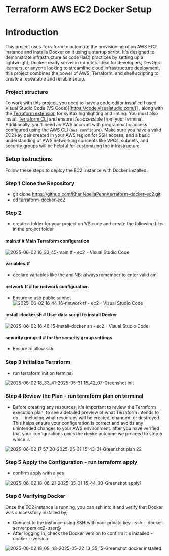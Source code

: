 # Terraform AWS EC2 Docker Setup
# Introduction
This project uses Terraform to automate the provisioning of an AWS EC2 instance and installs Docker on it using a startup script. It's designed to demonstrate infrastructure as code (IaC) practices by setting up a lightweight, Docker-ready server in minutes. Ideal for developers, DevOps learners, or anyone looking to streamline cloud infrastructure deployment, this project combines the power of AWS, Terraform, and shell scripting to create a repeatable and reliable setup.
### Project structure
To work with this project, you need to have a code editor installed I used Visual Studio Code (VS Code)[(https://code.visualstudio.com/)] , along with the [Terraform extension](https://marketplace.visualstudio.com/items?itemName=HashiCorp.terraform) for syntax highlighting and linting. You must also install [Terraform CLI](https://developer.hashicorp.com/terraform/downloads) and ensure it’s accessible from your terminal. Additionally, you’ll need an AWS account with programmatic access configured using the [AWS CLI](https://docs.aws.amazon.com/cli/latest/userguide/install-cliv2.html) (`aws configure`). Make sure you have a valid EC2 key pair created in your AWS region for SSH access, and a basic understanding of AWS networking concepts like VPCs, subnets, and security groups will be helpful for customizing the infrastructure.
### Setup Instructions
Follow these steps to deploy the EC2 instance with Docker installed:
### Step 1 Clone the Repository
- git clone https://github.com/KhanNoellaPenn/terraform-docker-ec2.git
- cd terraform-docker-ec2
### Step 2
- create a folder for your project on VS code and create the following files in the project folder
 #### main.tf # Main Terraform configuration
 ![2025-06-02 16_33_45-main tf - ec2 - Visual Studio Code](https://github.com/user-attachments/assets/f9c5cb03-c585-4acc-a8f8-7028927fca94)
 
 #### variables.tf # 
 - declare variables like the ami
NB: always remember to enter valid ami
 #### network.tf # for network configuration
 - Ensure to use public subnet 
 ![2025-06-02 16_44_16-network tf - ec2 - Visual Studio Code](https://github.com/user-attachments/assets/71fe8b50-57fa-4792-a973-d19fed5b4134)
 
 #### install-docker.sh # User data script to install Docker
 ![2025-06-02 16_46_15-install-docker sh - ec2 - Visual Studio Code](https://github.com/user-attachments/assets/90e20028-dea1-4926-a46b-ab0c73731ecd)

 #### security group.tf # for the security group settings
 - Ensure to allow ssh
 ### Step 3 Initialize Terraform 
 - run terraform init on terminal
 
![2025-06-02 18_33_41-2025-05-31 15_42_07-Greenshot init](https://github.com/user-attachments/assets/21812ffc-ada9-4419-a20d-94ce217c4d5a)

 ### **Step 4 Review the Plan - run terraform plan on terminal**
 - Before creating any resources, it's important to review the Terraform execution plan, to see a detailed preview of what Terraform intends to do — including what resources will be created, changed, or destroyed. This helps ensure your configuration is correct and avoids any unintended changes to your AWS environment.
 after you have verified that your configurations gives the desire outcome we proceed to step 5 which is
 
 ![2025-06-02 17_57_20-2025-05-31 15_43_31-Greenshot plan 22](https://github.com/user-attachments/assets/4b1ef66e-bee1-442c-8f90-cfe2e9f7844a)

 ### Step 5 Apply the Configuration - run terraform apply
- confirm apply with a yes
 
 ![2025-06-02 18_06_21-2025-05-31 15_44_00-Greenshot apply1](https://github.com/user-attachments/assets/0bb22223-a8e1-4e62-8513-28def8b7e1ac)

 ### Step 6 Verifying Docker 
 Once the EC2 instance is running, you can ssh  into it and verify that Docker was successfully installed by;
  - Connect to the instance using SSH with your private key  - ssh -i docker-server.pem ec2-user@<public-ip>
  - After logging in, check the Docker version to confirm it's installed   -   docker --version
    
 ![2025-06-02 18_08_48-2025-05-22 13_35_15-Greenshot docker installed](https://github.com/user-attachments/assets/f3b643b7-936a-49f4-a07d-a77779e9224f)



 
